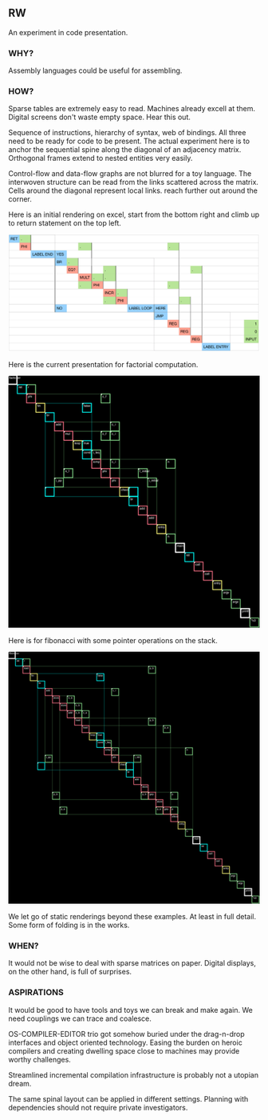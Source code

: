 ## RW

An experiment in code presentation.

### WHY?

Assembly languages could be useful for assembling.

### HOW?

Sparse tables are extremely easy to read. Machines already excell at them. Digital screens don't
waste empty space. Hear this out.

Sequence of instructions, hierarchy of syntax, web of bindings. All three need to be ready
for code to be present. The actual experiment here is to anchor the sequential spine along the diagonal of an
adjacency matrix. Orthogonal frames extend to nested entities very easily.

Control-flow and data-flow graphs are not blurred for a toy language. The interwoven structure can be read from the links scattered across the matrix.
Cells around the diagonal represent local links. reach further out around the corner.

Here is an initial rendering on excel, start from the bottom right and climb up to return statement
on the top left.

![](images/FactorialRed.png)

Here is the current presentation for factorial computation.

![](images/factorial.png)

Here is for fibonacci with some pointer operations on the stack.

![](images/fib_on_stack.png)

We let go of static renderings beyond these examples. At least in full detail. Some
form of folding is in the works.

### WHEN?

It would not be wise to deal with sparse matrices on paper. Digital displays, on the other hand, is full of surprises.

### ASPIRATIONS

It would be good to have tools and toys we can break and make again. We need couplings we can trace and coalesce.

OS-COMPILER-EDITOR trio got somehow buried under the drag-n-drop interfaces and object oriented technology.
Easing the burden on heroic compilers and creating dwelling space close to machines may provide worthy challenges.

Streamlined incremental compilation infrastructure is probably not a utopian dream.

The same spinal layout can be applied in different settings. Planning with dependencies should not require private investigators. 
